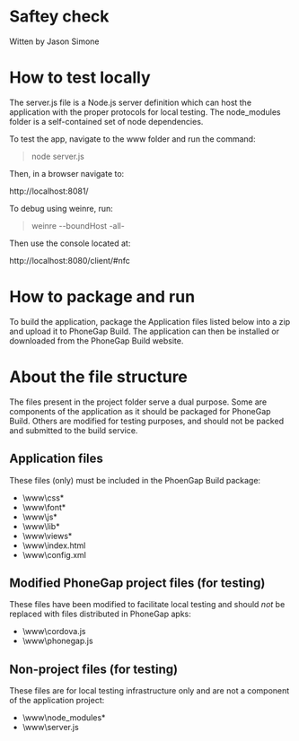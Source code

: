 # Saftey check #

Witten by Jason Simone

How to test locally
===================
The server.js file is a Node.js server definition which can host the
application with the proper protocols for local testing. The
node_modules folder is a self-contained set of node dependencies.

To test the app, navigate to the www folder and run the command:

> node server.js

Then, in a browser navigate to:

http://localhost:8081/

To debug using weinre, run:

> weinre --boundHost -all-

Then use the console located at:

http://localhost:8080/client/#nfc


How to package and run
======================
To build the application, package the Application files listed below
into a zip and upload it to PhoneGap Build. The application can then
be installed or downloaded from the PhoneGap Build website.


About the file structure
========================
The files present in the project folder serve a dual purpose. Some
are components of the application as it should be packaged for 
PhoneGap Build. Others are modified for testing purposes, and should
not be packed and submitted to the build service.

Application files
-----------------
These files (only) must be included in the PhoenGap Build package:
+ \www\css\*
+ \www\font\*
+ \www\js\*
+ \www\lib\*
+ \www\views\*
+ \www\index.html
+ \www\config.xml

Modified PhoneGap project files (for testing)
---------------------------------------------
These files have been modified to facilitate local testing and 
should _not_ be replaced with files distributed in PhoneGap apks:
- \www\cordova.js
- \www\phonegap.js

Non-project files (for testing)
-------------------------------
These files are for local testing infrastructure only and are not a
component of the application project:
- \www\node_modules\*
- \www\server.js